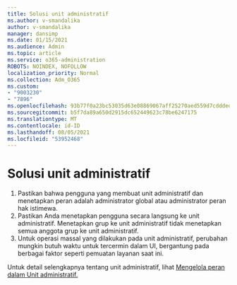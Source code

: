 ```yaml
---
title: Solusi unit administratif
ms.author: v-smandalika
author: v-smandalika
manager: dansimp
ms.date: 01/15/2021
ms.audience: Admin
ms.topic: article
ms.service: o365-administration
ROBOTS: NOINDEX, NOFOLLOW
localization_priority: Normal
ms.collection: Adm_O365
ms.custom:
- "9003230"
- "7896"
ms.openlocfilehash: 93b77f0a23bc53035d63e08869067aff25270aed559d7cddded04aaa92285302
ms.sourcegitcommit: b5f7da89a650d2915dc652449623c78be6247175
ms.translationtype: MT
ms.contentlocale: id-ID
ms.lasthandoff: 08/05/2021
ms.locfileid: "53952468"
---
```

# <a name="administrative-unit-solution"></a>Solusi unit administratif

1. Pastikan bahwa pengguna yang membuat unit administratif dan menetapkan peran adalah administrator global atau administrator peran hak istimewa.
2. Pastikan Anda menetapkan pengguna secara langsung ke unit administratif. Menetapkan grup ke unit administratif tidak menetapkan semua anggota grup ke unit administratif.
3. Untuk operasi massal yang dilakukan pada unit administratif, perubahan mungkin butuh waktu untuk tercermin dalam UI, bergantung pada berbagai faktor seperti pemuatan layanan saat ini.

Untuk detail selengkapnya tentang unit administratif, lihat [Mengelola peran dalam Unit administratif.](https://docs.microsoft.com/azure/active-directory/roles/administrative-units)
